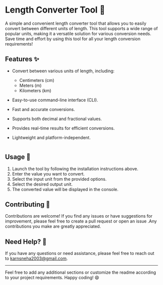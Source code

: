 # Length Converter Tool  📏
A simple and convenient length converter tool that allows you to easily convert between different units of length. This tool supports a wide range of popular units, making it a versatile solution for various conversion needs. Save time and effort by using this tool for all your length conversion requirements!

## Features ✨
- Convert between various units of length, including:
  - Centimeters (cm)
  - Meters (m)
  - Kilometers (km)
- Easy-to-use command-line interface (CLI).
- Fast and accurate conversions.
- Supports both decimal and fractional values.
- Provides real-time results for efficient conversions.
- Lightweight and platform-independent.

   ```

## Usage 🚀

1. Launch the tool by following the installation instructions above.
2. Enter the value you want to convert.
3. Select the input unit from the provided options.
4. Select the desired output unit.
5. The converted value will be displayed in the console.


## Contributing 🤝

Contributions are welcome! If you find any issues or have suggestions for improvement, please feel free to create a pull request or open an issue .Any contributions you make are greatly appreciated.


## Need Help? 🤔

If you have any questions or need assistance, please feel free to reach out to karnsneha2003@gmail.com.

---
Feel free to add any additional sections or customize the readme according to your project requirements. Happy coding! 😄
